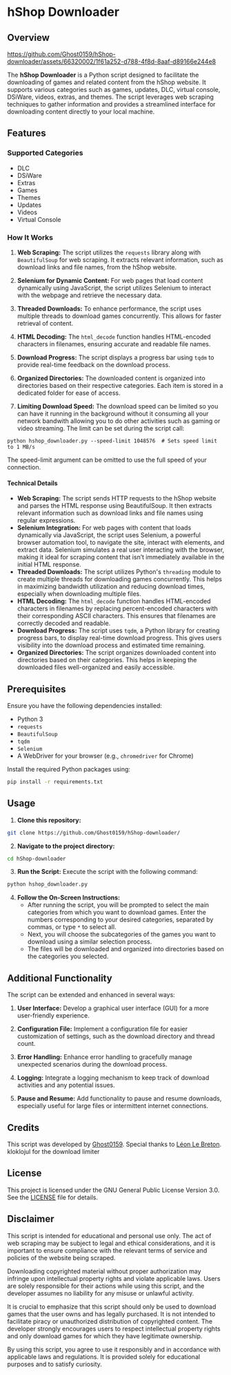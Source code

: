 # hShop Downloader

## Overview
https://github.com/Ghost0159/hShop-downloader/assets/66320002/1f61a252-d788-4f8d-8aaf-d89166e244e8

The **hShop Downloader** is a Python script designed to facilitate the downloading of games and related content from the hShop website. It supports various categories such as games, updates, DLC, virtual console, DSiWare, videos, extras, and themes. The script leverages web scraping techniques to gather information and provides a streamlined interface for downloading content directly to your local machine.

## Features

### Supported Categories

- DLC
- DSiWare
- Extras
- Games
- Themes
- Updates
- Videos
- Virtual Console

### How It Works

1. **Web Scraping:** The script utilizes the `requests` library along with `BeautifulSoup` for web scraping. It extracts relevant information, such as download links and file names, from the hShop website.

2. **Selenium for Dynamic Content:** For web pages that load content dynamically using JavaScript, the script utilizes Selenium to interact with the webpage and retrieve the necessary data.

3. **Threaded Downloads:** To enhance performance, the script uses multiple threads to download games concurrently. This allows for faster retrieval of content.

4. **HTML Decoding:** The `html_decode` function handles HTML-encoded characters in filenames, ensuring accurate and readable file names.

5. **Download Progress:** The script displays a progress bar using `tqdm` to provide real-time feedback on the download process.

6. **Organized Directories:** The downloaded content is organized into directories based on their respective categories. Each item is stored in a dedicated folder for ease of access.

7. **Limiting Download Speed:** The download speed can be limited so you can have it running in the background without it consuming all your network bandwith allowing you to do other activities such as gaming or video streaming.
The limit can be set during the script call:
```
python hshop_downloader.py --speed-limit 1048576  # Sets speed limit to 1 MB/s
```
The speed-limit argument can be omitted to use the full speed of your connection.


#### Technical Details
- **Web Scraping:** The script sends HTTP requests to the hShop website and parses the HTML response using BeautifulSoup. It then extracts relevant information such as download links and file names using regular expressions.
- **Selenium Integration:** For web pages with content that loads dynamically via JavaScript, the script uses Selenium, a powerful browser automation tool, to navigate the site, interact with elements, and extract data. Selenium simulates a real user interacting with the browser, making it ideal for scraping content that isn’t immediately available in the initial HTML response.
- **Threaded Downloads:** The script utilizes Python's ``threading`` module to create multiple threads for downloading games concurrently. This helps in maximizing bandwidth utilization and reducing download times, especially when downloading multiple files.
- **HTML Decoding:** The ``html_decode`` function handles HTML-encoded characters in filenames by replacing percent-encoded characters with their corresponding ASCII characters. This ensures that filenames are correctly decoded and readable.
- **Download Progress:** The script uses ``tqdm``, a Python library for creating progress bars, to display real-time download progress. This gives users visibility into the download process and estimated time remaining.
- **Organized Directories:** The script organizes downloaded content into directories based on their categories. This helps in keeping the downloaded files well-organized and easily accessible.

## Prerequisites

Ensure you have the following dependencies installed:

- Python 3
- `requests`
- `BeautifulSoup`
- `tqdm`
- `Selenium`
- A WebDriver for your browser (e.g., `chromedriver` for Chrome)

Install the required Python packages using:

```bash
pip install -r requirements.txt
```

## Usage
1. **Clone this repository:**
```bash
git clone https://github.com/Ghost0159/hShop-downloader/
```
2. **Navigate to the project directory:**
```bash
cd hShop-downloader
```
3. **Run the Script:**
Execute the script with the following command:
```bash
python hshop_downloader.py
```
4. **Follow the On-Screen Instructions:**
    - After running the script, you will be prompted to select the main categories from which you want to download games. Enter the numbers corresponding to your desired categories, separated by commas, or type `*` to select all.
    - Next, you will choose the subcategories of the games you want to download using a similar selection process.
    - The files will be downloaded and organized into directories based on the categories you selected.
    

## Additional Functionality
The script can be extended and enhanced in several ways:

1. **User Interface:** Develop a graphical user interface (GUI) for a more user-friendly experience.

2. **Configuration File:** Implement a configuration file for easier customization of settings, such as the download directory and thread count.

3. **Error Handling:** Enhance error handling to gracefully manage unexpected scenarios during the download process.

4. **Logging:** Integrate a logging mechanism to keep track of download activities and any potential issues.

5. **Pause and Resume:** Add functionality to pause and resume downloads, especially useful for large files or intermittent internet connections.


## Credits
This script was developed by [Ghost0159](https://github.com/Ghost0159/).
Special thanks to [Léon Le Breton](https://github.com/LeonLeBreton).
kloklojul for the download limiter

## License
This project is licensed under the GNU General Public License Version 3.0. See the [LICENSE](LICENSE) file for details.

## Disclaimer
This script is intended for educational and personal use only. The act of web scraping may be subject to legal and ethical considerations, and it is important to ensure compliance with the relevant terms of service and policies of the website being scraped.

Downloading copyrighted material without proper authorization may infringe upon intellectual property rights and violate applicable laws. Users are solely responsible for their actions while using this script, and the developer assumes no liability for any misuse or unlawful activity.

It is crucial to emphasize that this script should only be used to download games that the user owns and has legally purchased. It is not intended to facilitate piracy or unauthorized distribution of copyrighted content. The developer strongly encourages users to respect intellectual property rights and only download games for which they have legitimate ownership.

By using this script, you agree to use it responsibly and in accordance with applicable laws and regulations. It is provided solely for educational purposes and to satisfy curiosity.
